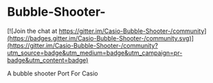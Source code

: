 # Bubble-Shooter-

[![Join the chat at https://gitter.im/Casio-Bubble-Shooter-/community](https://badges.gitter.im/Casio-Bubble-Shooter-/community.svg)](https://gitter.im/Casio-Bubble-Shooter-/community?utm_source=badge&utm_medium=badge&utm_campaign=pr-badge&utm_content=badge)

A bubble shooter Port For Casio 
